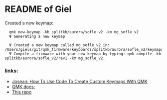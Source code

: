 # README of Giel

Created a new keymap:

      qmk new-keymap -kb splitkb/aurora/sofle_v2 -km mg_sofle_v2
      Ψ Generating a new keymap

      Ψ Created a new keymap called mg_sofle_v2 in: /Users/giels/git/qmk_firmware/keyboards/splitkb/aurora/sofle_v2/keymaps/mg_sofle_v2.
      Ψ Compile a firmware with your new keymap by typing: qmk compile -kb splitkb/aurora/sofle_v2/rev1 -km mg_sofle_v2.


### links:

- [Josean: How To Use Code To Create Custom Keymaps With QMK](https://www.josean.com/posts/how-to-use-code-with-qmk)
- [QMK docs: ](https://docs.qmk.fm/#/newbs_getting_started)
- [This repo](https://github.com/giel/qmk_firmware)
